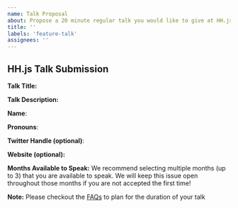 ```yaml
---
name: Talk Proposal
about: Propose a 20 minute regular talk you would like to give at HH.js
title: ''
labels: 'feature-talk'
assignees: ''
---
```


## HH.js Talk Submission

**Talk Title:**

**Talk Description:**

**Name**:

**Pronouns**:

**Twitter Handle (optional)**:

**Website (optional):**

**Months Available to Speak:** We recommend selecting multiple months (up to 3) that you are available to speak. We will keep this issue open throughout those months if you are not accepted the first time!

**Note:** Please checkout the [FAQs](https://github.com/hamburg-js/proposals/blob/master/speakers.md#how-long-is-my-talk) to plan for the duration of your talk
